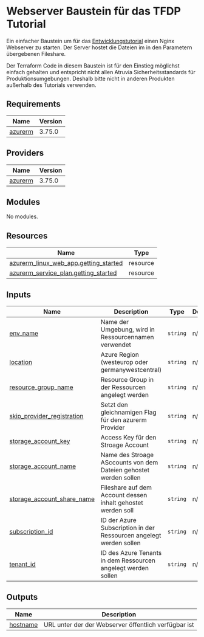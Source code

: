 # Webserver Baustein für das TFDP Tutorial

Ein einfacher Baustein um für das [Entwicklungstutorial](https://tlanding-tfdpmp-etu.apps.caas-ekad-test03.rz.bankenit.de/docs/automation/getting_started/tutorial.html) einen Nginx Webserver zu starten. Der Server hostet die Dateien im in den Parametern übergebenen Fileshare.

Der Terraform Code in diesem Baustein ist für den Einstieg möglichst einfach gehalten und entspricht nicht allen Atruvia Sicherheitsstandards für Produktionsumgebungen. Deshalb bitte nicht in anderen Produkten außerhalb des Tutorials verwenden.

## Requirements

| Name | Version |
|------|---------|
| <a name="requirement_azurerm"></a> [azurerm](#requirement\_azurerm) | 3.75.0 |

## Providers

| Name | Version |
|------|---------|
| <a name="provider_azurerm"></a> [azurerm](#provider\_azurerm) | 3.75.0 |

## Modules

No modules.

## Resources

| Name | Type |
|------|------|
| [azurerm_linux_web_app.getting_started](https://registry.terraform.io/providers/hashicorp/azurerm/3.75.0/docs/resources/linux_web_app) | resource |
| [azurerm_service_plan.getting_started](https://registry.terraform.io/providers/hashicorp/azurerm/3.75.0/docs/resources/service_plan) | resource |

## Inputs

| Name | Description | Type | Default | Required |
|------|-------------|------|---------|:--------:|
| <a name="input_env_name"></a> [env\_name](#input\_env\_name) | Name der Umgebung, wird in Ressourcennamen verwendet | `string` | n/a | yes |
| <a name="input_location"></a> [location](#input\_location) | Azure Region (westeurop oder germanywestcentral) | `string` | n/a | yes |
| <a name="input_resource_group_name"></a> [resource\_group\_name](#input\_resource\_group\_name) | Resource Group in der Ressourcen angelegt werden | `string` | n/a | yes |
| <a name="input_skip_provider_registration"></a> [skip\_provider\_registration](#input\_skip\_provider\_registration) | Setzt den gleichnamigen Flag für den azurerm Provider | `string` | n/a | yes |
| <a name="input_storage_account_key"></a> [storage\_account\_key](#input\_storage\_account\_key) | Access Key für den Stroage Account | `string` | n/a | yes |
| <a name="input_storage_account_name"></a> [storage\_account\_name](#input\_storage\_account\_name) | Name des Stroage ASccounts von dem Dateien gehostet werden sollen | `string` | n/a | yes |
| <a name="input_storage_account_share_name"></a> [storage\_account\_share\_name](#input\_storage\_account\_share\_name) | Fileshare auf dem Account dessen inhalt gehostet werden soll | `string` | n/a | yes |
| <a name="input_subscription_id"></a> [subscription\_id](#input\_subscription\_id) | ID der Azure Subscription in der Ressourcen angelegt werden sollen | `string` | n/a | yes |
| <a name="input_tenant_id"></a> [tenant\_id](#input\_tenant\_id) | ID des Azure Tenants in dem Ressourcen angelegt werden sollen | `string` | n/a | yes |

## Outputs

| Name | Description |
|------|-------------|
| <a name="output_hostname"></a> [hostname](#output\_hostname) | URL unter der der Webserver öffentlich verfügbar ist |
